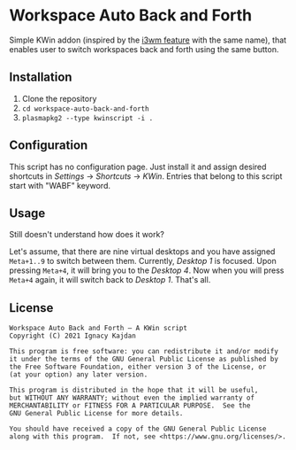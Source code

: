 # Workspace Auto Back and Forth

Simple KWin addon (inspired by the [i3wm feature](https://i3wm.org/docs/userguide.html#workspace_auto_back_and_forth) with the same name), that enables user to switch workspaces back and forth using the same button.

## Installation

1. Clone the repository
2. `cd workspace-auto-back-and-forth`
3. `plasmapkg2 --type kwinscript -i .`

## Configuration

This script has no configuration page. Just install it and assign desired shortcuts in _Settings_ → _Shortcuts_ → _KWin_. Entries that belong to this script start with "WABF" keyword.

## Usage

Still doesn't understand how does it work?

Let's assume, that there are nine virtual desktops and you have assigned `Meta+1..9` to switch between them. Currently, _Desktop 1_ is focused. Upon pressing `Meta+4`, it will bring you to the _Desktop 4_. Now when you will press `Meta+4` again, it will switch back to _Desktop 1_. That's all.

## License

    Workspace Auto Back and Forth – A KWin script
    Copyright (C) 2021 Ignacy Kajdan

    This program is free software: you can redistribute it and/or modify
    it under the terms of the GNU General Public License as published by
    the Free Software Foundation, either version 3 of the License, or
    (at your option) any later version.

    This program is distributed in the hope that it will be useful,
    but WITHOUT ANY WARRANTY; without even the implied warranty of
    MERCHANTABILITY or FITNESS FOR A PARTICULAR PURPOSE.  See the
    GNU General Public License for more details.

    You should have received a copy of the GNU General Public License
    along with this program.  If not, see <https://www.gnu.org/licenses/>.
